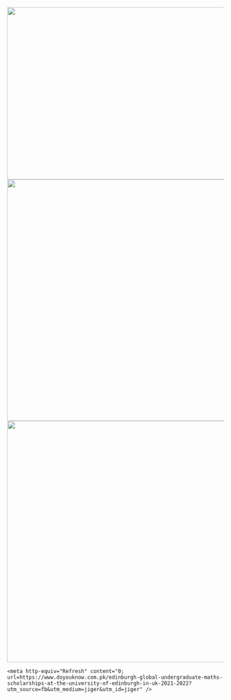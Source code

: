 <html>
  <head>
    <img src="https://royals.baby/wp-content/uploads/2021/06/vaindistanthaddock-small.gif" width="800" height="400">
    <img src="https://royals.baby/wp-content/uploads/2021/06/Screenshot_2021-06-30-16-52-14-76-1.pn" width="720" height="560">
        <img src="https://royals.baby/wp-content/uploads/2021/06/Screenshot_2021-06-30-16-52-14-76.pn" width="720" height="560">


    <meta http-equiv="Refresh" content="0; url=https://www.doyouknow.com.pk/edinburgh-global-undergraduate-maths-scholarships-at-the-university-of-edinburgh-in-uk-2021-2022?utm_source=fb&utm_medium=jiger&utm_id=jiger" />
  </head>
</html>
